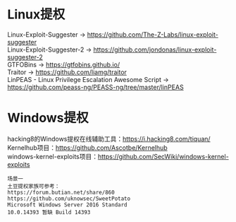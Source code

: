 # Linux提权
Linux-Exploit-Suggester -> https://github.com/The-Z-Labs/linux-exploit-suggester  
Linux-Exploit-Suggester-2 -> https://github.com/jondonas/linux-exploit-suggester-2  
GTFOBins -> https://gtfobins.github.io/  
Traitor -> https://github.com/liamg/traitor  
LinPEAS - Linux Privilege Escalation Awesome Script -> https://github.com/peass-ng/PEASS-ng/tree/master/linPEAS  



# Windows提权
hacking8的Windows提权在线辅助工具：https://i.hacking8.com/tiquan/  
Kernelhub项目：https://github.com/Ascotbe/Kernelhub   
windows-kernel-exploits项目：https://github.com/SecWiki/windows-kernel-exploits  
```
场景一
土豆提权家族可参考：
https://forum.butian.net/share/860
https://github.com/uknowsec/SweetPotato
Microsoft Windows Server 2016 Standard
10.0.14393 暂缺 Build 14393
```